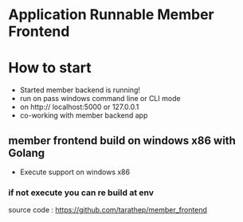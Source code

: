 # Application Runnable Member Frontend

# How to start
- Started member backend is running!
- run on pass windows command line or CLI mode
- on http:// localhost:5000 or 127.0.0.1
- co-working with member backend app

## member frontend build on windows x86 with Golang
- Execute support on windows x86

### if not execute you can re build at env 
source code : https://github.com/tarathep/member_frontend